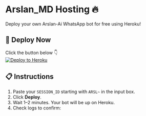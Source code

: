 # Arslan_MD Hosting 🔥

Deploy your own Arslan-Ai WhatsApp bot for free using Heroku!

## 🚀 Deploy Now

Click the button below 👇  
[![Deploy to Heroku](https://www.herokucdn.com/deploy/button.svg)](https://dashboard.heroku.com/new?template=https://github.com/ArslanMDOfficialByTesting/arslan-md-hosting)

## 📋 Instructions

1. Paste your `SESSION_ID` starting with `ARSL~` in the input box.
2. Click **Deploy**.
3. Wait 1–2 minutes. Your bot will be up on Heroku.
4. Check logs to confirm:
